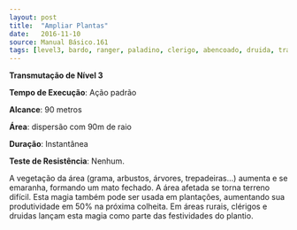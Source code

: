```yaml
---
layout: post
title:  "Ampliar Plantas"
date:   2016-11-10
source: Manual Básico.161
tags: [level3, bardo, ranger, paladino, clerigo, abencoado, druida, transmutacao, padrao, metros, dispersao, instantanea, nenhum]
---
```


**Transmutação de Nível 3**

**Tempo de Execução**: Ação padrão

**Alcance**: 90 metros

**Área**: dispersão com 90m de raio

**Duração**: Instantânea

**Teste de Resistência**: Nenhum.

A vegetação da área (grama, arbustos, árvores, trepadeiras...) aumenta e se emaranha, formando um mato fechado. A área
afetada se torna terreno difícil.
Esta magia também pode ser usada em plantações, aumentando sua produtividade em 50% na próxima colheita. Em áreas
rurais, clérigos e druidas lançam esta magia como parte das festividades do plantio.
